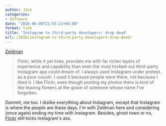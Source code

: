 ```yaml
---
author: Jack
categories:
- Software
date: "2016-06-08T21:55:21+00:00"
format: link
title: 'Instagram to third-party developers: drop dead'
url: /2016/instagram-to-third-party-developers-drop-dead/
---
```


[Zeldman][1]

> Flickr, while it yet lives, provides me with far richer layers of experience and capability than even the most tricked-out third-party Instagram app could dream of. I always used Instagram under protest, as a poor cousin. I used it because people were there, not because I liked it. I like Flickr, even though posting my photos there is kind of like leaving flowers at the grave of someone whose name I’ve forgotten.

Dammit, me too. I dislike everything about Instagram, except that Instagram is where the people are these days. I'm with Zeldman here and considering (once again) ending my time with Instagram. Besides, ghost town or no, [Flickr][2] still kicks Instagram's ass.

 [1]: http://www.zeldman.com/2016/06/04/instagram-third-party-developers-drop-dead/
 [2]: https://www.flickr.com/photos/jbaty/